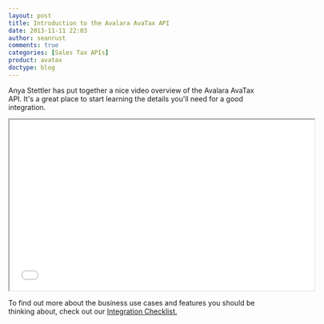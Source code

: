 ```yaml
---
layout: post
title: Introduction to the Avalara AvaTax API
date: 2013-11-11 22:03
author: seanrust
comments: true
categories: [Sales Tax APIs]
product: avatax
doctype: blog
---
```

Anya Stettler has put together a nice video overview of the Avalara AvaTax API. It's a great place to start learning the details you'll need for a good integration.

<iframe src="//www.youtube.com/embed/R0WUijv8xKk?rel=0" width="610" height="343"></iframe>

To find out more about the business use cases and features you should be thinking about, check out our <a href="http://developer.avalara.com/api-docs/designing-your-integration/api-integration-checklist">Integration Checklist.</a>
